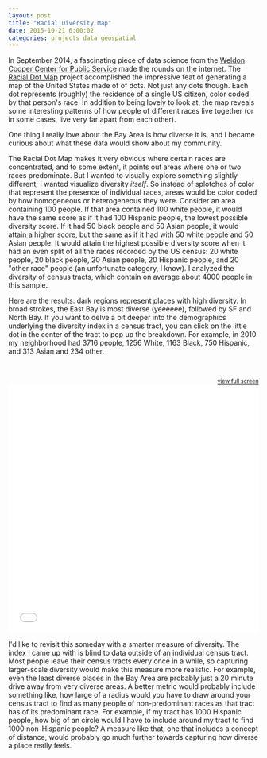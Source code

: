 ```yaml
---
layout: post
title: "Racial Diversity Map"
date: 2015-10-21 6:00:02
categories: projects data geospatial
---
```


In September 2014, a fascinating piece of data science from the [Weldon Cooper Center for Public Service](http://www.coopercenter.org/) made the rounds on the internet. The [Racial Dot Map](http://demographics.coopercenter.org/DotMap/) project accomplished the impressive feat of generating a map of the United States made of of dots. Not just any dots though. Each dot represents (roughly) the residence of a single US citizen, color coded by that person's race. In addition to being lovely to look at, the map reveals some interesting patterns of how people of different races live together (or in some cases, live very far apart from each other).

One thing I really love about the Bay Area is how diverse it is, and I became curious about what these data would show about my community.

The Racial Dot Map makes it very obvious where certain races are concentrated, and to some extent, it points out areas where one or two races predominate. But I wanted to visually explore something slightly different; I wanted visualize diversity *itself*. So instead of splotches of color that represent the presence of individual races, areas would be color coded by how homogeneous or heterogeneous they were. Consider an area containing 100 people. If that area contained 100 white people, it would have the same score as if it had 100 Hispanic people, the lowest possible diversity score. If it had 50 black people and 50 Asian people, it would attain a higher score, but the same as if it had with 50 white people and 50 Asian people. It would attain the highest possible diversity score when it had an even split of all the races recorded by the US census: 20 white people, 20 black people, 20 Asian people, 20 Hispanic people, and 20 "other race" people (an unfortunate category, I know). I analyzed the diversity of census tracts, which contain on average about 4000 people in this sample.

Here are the results: dark regions represent places with high diversity. In broad strokes, the East Bay is most diverse (yeeeeee), followed by SF and North Bay. If you want to delve a bit deeper into the demographics underlying the diversity index in a census tract, you can click on the little dot in the center of the tract to pop up the breakdown. For example, in 2010 my neighborhood had 3716 people, 1256 White, 1163 Black, 750 Hispanic, and 313 Asian and 234 other.

<br>

<a href="/resources/bayarea-diversity-choropleth.html" target="_blank" style="float:right; font-size:80%">view full screen</a>

<iframe src="/resources/bayarea-diversity-choropleth.html" width="100%" height="500px" style="border:none"></iframe>

<br>

I'd like to revisit this someday with a smarter measure of diversity. The index I came up with is blind to data outside of an individual census tract. Most people leave their census tracts every once in a while, so capturing larger-scale diversity would make this measure more realistic. For example, even the least diverse places in the Bay Area are probably just a 20 minute drive away from very diverse areas. A better metric would probably include something like, how large of a radius would you have to draw around your census tract to find as many people of non-predominant races as that tract has of its predominant race. For example, if my tract has 1000 Hispanic people, how big of an circle would I have to include around my tract to find 1000 non-Hispanic people? A measure like that, one that includes a concept of distance, would probably go much further towards capturing how diverse a place really feels.